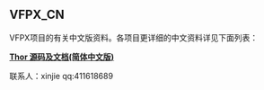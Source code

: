 ## VFPX_CN
VFPX项目的有关中文版资料。各项目更详细的中文资料详见下面列表：

**[Thor 源码及文档(简体中文版)](https://github.com/vfp9/Thor_CN)**

联系人：xinjie
qq:411618689
